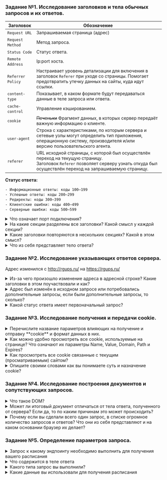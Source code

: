 ### Задание №1. Исследование заголовков и тела обычных запросов и их ответов.

| Заголовок         | Обозначение                                                                                                                                                                          |
| ----------------- | ------------------------------------------------------------------------------------------------------------------------------------------------------------------------------------ |
| `Request URL`     | Запрашиваемая страница (адрес)                                                                                                                                                       |
| `Request Method`  | Метод запроса.                                                                                                                                                                       |
| `Status Code`     | Статус ответа.                                                                                                                                                                       |
| `Remote Address`  | Ip:port хоста.                                                                                                                                                                       |
| `Referrer Policy` | Настраивает уровень детализации для включения в заголовок `Referer` при уходе со страницы. Помогает предотвратить утечку данных на сайты, куда идут ссылки.                          |
| `content-type`    | Показывает, в каком формате будут передаваться данные в теле запроса или ответа.                                                                                                     |
| `cache-control`   | Управление кэшированием.                                                                                                                                                             |
| `cookie`          | ~~Печеньки~~ Фрагмент данных, в которых сервер передаёт важную информацию о клиенте.                                                                                                 |
| `user-agent`      | Cтрока с характеристиками, по которым сервера и сетевые узлы могут определить тип приложения, операционную систему, производителя и/или версию пользовательского агента.             |
| `referer`         | URL исходной страницы, с которой был осуществлён переход на текущую страницу. Заголовок `Referer` позволяет серверу узнать откуда был осуществлён переход на запрашиваемую страницу. |


__Статус ответа:__
```
- Информационные ответы: коды 100–199
- Успешные ответы: коды 200–299
- Редиректы: коды 300–399
- Клиентские ошибки: коды 400–499
- Серверные ошибки: коды 500–599
``` 


<details>
  <summary>Что означает порт подключения?</summary>
  
  - 'ID' программы / процесса, который обслуживает сетевые соединения на заданном IP-адресе.
  
</details>

<details>
  <summary>На какие секции разделены все заголовки? Какой смысл у каждой секции?</summary>
  
```
`General` - Основные заголовки. Должны включаться в любое сообщение клиента и сервера.
`Request` - Заголовки запроса. Используются только в запросах клиента.
`Response` - Заголовки ответа. Только для ответов от сервера.
`Entity Headers` - Заголовки сущности. Сопровождают каждую сущность сообщения. Используются в запросах и ответах.
```
</details>

<details>
  <summary>Какие заголовки повторяются в нескольких секциях? Какой в этом смысл?</summary>
  
  - Конкретные заголовки http/s, которые могут повторяться в нескольких секциях,
зависят от конкретной структуры и содержания веб-страницы или приложения.
Общим примером могут быть заголовки типа "Content-Type", "Cache-Control", "Authorization" и т.д.
Повторение этих заголовков может быть полезным в случае, если различные части веб-страницы или приложения
требуют одинаковых настроек или параметров. Например, если на странице есть несколько виджетов,
каждый из которых обращается к одному и тому же API, то повторение заголовка "Authorization"
может избавить от необходимости задавать его для каждого виджета отдельно. 
Также повторение заголовков может быть связано с кэшированием контента на стороне клиента или сервера.
Например, заголовок "Cache-Control" может быть задан для нескольких секций страницы, чтобы указать на то,
что контент можно кэшировать на определенное время.

</details>

<details>
  <summary>Что из себя представляет тело ответа?</summary>
  
  - Данные, которые сервер отправляет в ответ на запрос клиента. Эти данные могут быть в различных форматах, таких как:
HTML, XML, JSON, изображения, аудио и видео файлы и т.д.
Тело ответа может содержать информацию, необходимую для отображения веб-страницы
или выполнения определенных действий в приложении.
Например, тело ответа может содержать HTML-код для отображения содержимого страницы,
JSON-данные для обновления состояния приложения или файлы для скачивания.
</details>

### Задание №2. Исследование указывающих ответов сервера.
Адрес изменился с http://rgups.ru/ на https://rgups.ru/

<details>
  <summary>Из-за чего произошло изменение адреса в адресной строке? Какие заголовки в этом поучаствовали и как?</summary>
  
- Пришел статус ответа `301`. Это означает, что запрошенный ресурс был окончательно перемещён в URL, указанный в заголовке Location.
В заголовке `Request Header` была запрошена страница с использованием зашифрованного и аутентифицированного ответа (`Upgrade-Insecure-Requests:1`). 
Сервер вернул заголовок `Response Header`, в котором содержится `Location: https://rgups.ru/`.

</details>

</details>

<details>
  <summary>Адрес был изменён в исходном запросе или потребовались дополнительные запросы, если были дополнительные запросы, то сколько?</summary>
  
- В первом запросе было запрошено повышение страницы, во втором запросе мы перешли на полученную страницу.

</details>

<details>
  <summary>Какой статус ответа имеет первоначальный запрос?</summary>
  
- 301 Moved Permanently

</details>

### Задание №3. Исследование получения и передачи cookie.

<details>
  <summary>Перечислите название параметров влияющих на получение и отправку **cookie** и формат данных в них.</summary>
  
```
"Set-Cookie": Этот заголовок отправляется сервером в ответ на запрос клиента и содержит информацию о новых или измененных cookie параметрах. Клиент сохраняет эти параметры и отправляет их в следующих запросах.
"Cookie": Этот заголовок отправляется клиентом в каждом запросе и содержит информацию о ранее полученных cookie параметрах. Сервер использует эту информацию для определения текущего состояния сессии пользователя.
"User-Agent": Этот заголовок содержит информацию о браузере и операционной системе клиента. Некоторые серверы могут использовать эту информацию для определения поддерживаемых cookie функций и настройки соответствующих параметров.
"Referer": Этот заголовок содержит информацию о странице, с которой был отправлен текущий запрос. Некоторые серверы могут использовать эту информацию для управления cookie параметрами в зависимости от текущей сессии пользователя.
"Accept": Этот заголовок содержит информацию о типах контента, которые клиент готов принимать. Некоторые серверы могут использовать эту информацию для определения поддерживаемых cookie функций и настройки соответствующих параметров.
```
</details>

<details>
  <summary>Как можно удобно просмотреть все cookie, используемые на странице? Что означают их параметры Name, Value, Domain, Path и Expires?</summary>
  
  - Используя вкладку "Cookies" в Network.
  
```
- Name: Имя cookie параметра, которое используется для идентификации его значения.
- Value: Значение cookie параметра, которое хранится на клиентской стороне и отправляется серверу в каждом запросе. 
- Domain: Домен, на котором cookie параметр может быть использован. Если домен не указан, то cookie параметр может быть использован только на текущем домене. 
- Path: Путь на сервере, на котором cookie параметр может быть использован. Если путь не указан, то cookie параметр может быть использован на любом пути на сервере. 
- Expires: Дата и время истечения срока действия cookie параметра. Если дата не указана, то cookie параметр будет удален при закрытии браузера.
```
</details>

</details>

<details>
  <summary>Как просмотреть все cookie связанные с текущим (просматриваемым) сайтом?</summary>

  - Application -> Storage -> Cookies -> site
  
</details>

<details>
  <summary>Опишите своими словами как вы понимаете суть и назначение cookie?</summary>
 
  - Фрагмент данных, отправленный сервером и хранящийся на компьютере пользователя. В cookie находится информация о вас. Например, логин и пароль, местоположение, языковые настройки, сведения о товарах в корзине интернет-магазина.
  
</details>

### Задание №4. Исследование построения документов и сопутствующих запросов.
<details>
  <summary>Что такое DOM?</summary>
 
  - DOM - это программный интерфейс, который позволяет взаимодействовать с HTML-документом и изменять его содержимое и структуру.
  
</details>

<details>
  <summary>Может ли итоговый документ отличаться от тела ответа, полученного от сервера? Если да, то по каким причинам это может происходить?</summary>
 
  - Да, может.
  - JavaScript может изменять содержимое страницы после загрузки, что может привести к изменению DOM-структуры.
  - CSS-стили могут быть применены к элементам страницы после загрузки, что может изменить их внешний вид.
  - Наличие кэширования на стороне клиента или сервера может привести к тому, что браузер будет использовать ранее сохраненную версию документа вместо той, которая была отправлена сервером.
  
</details>

<details>
  <summary>Почему если вы сделали всего один запрос, в списке огромное количество запросов и ответов? Что они из себя представляют и на каком основании браузер их делает?</summary>
 
  - Браузер автоматически делает дополнительные запросы и получает ответы на различные ресурсы, необходимые для отображения страницы.
  - Браузер делает эти запросы на основании содержимого HTML-кода страницы, который содержит ссылки на эти ресурсы.
  - Это могут быть запросы на изображения, стили CSS, скрипты JavaScript, шрифты и другие ресурсы.
  
</details>

### Задание №5. Определение параметров запроса.
<details>
  <summary>Запрос к какому эндпоинту необходимо выполнить для получения вашего расписания</summary>

```
https://www.rgups.ru/ajax/schedule.php?action=timetable&fac-id=1&course-id=3&group-id=26365&edu-type=internal
```
</details>

<details>
  <summary>Что содержится в теле ответа</summary>

- Таблица с моим расписанием(?)

__Код:__
<details>
  <summary>Response</summary>

```
<div class="schedule-section">
					<div class="schedule-section-legend"><i></i> – в режиме видеоконференцсвязи</div>
    		
    <table class="table">             <tr>
                <th class="" colspan="6">
                    Понедельник (сегодня)                </th>
            </tr>
                      <tr>
                        <td class="" >1</td>
                        <td class="" >8.20-9.50</td>
                        <td class="" >обе недели</td>
                            <td class="">Военная подготовка ()</td>
                            <td class=""> ..</td>
                            <td class=""></td>
                    </tr>
                      <tr>
                        <td class="" >2</td>
                        <td class="" >10.05-11.35</td>
                        <td class="" >обе недели</td>
                            <td class="">Военная подготовка ()</td>
                            <td class=""> ..</td>
                            <td class=""></td>
                    </tr>
                      <tr>
                        <td class="" >3</td>
                        <td class="" >12.05-13.35</td>
                        <td class="" >обе недели</td>
                            <td class="">Военная подготовка ()</td>
                            <td class=""> ..</td>
                            <td class=""></td>
                    </tr>
                      <tr>
                        <td class="" >4</td>
                        <td class="" >13.50-15.20</td>
                        <td class="" >обе недели</td>
                            <td class="">Военная подготовка ()</td>
                            <td class=""> ..</td>
                            <td class=""></td>
                    </tr>
                      <tr>
                        <td class="" >5</td>
                        <td class="" >15.30-17.00</td>
                        <td class="" >обе недели</td>
                            <td class="">Военная подготовка ()</td>
                            <td class=""> ..</td>
                            <td class=""></td>
                    </tr>

            <tr>
                <th class=" info" colspan="6">
                    Вторник (завтра)                </th>
            </tr>
                      <tr>
                        <td class="success" >2</td>
                        <td class="success" >10.05-11.35</td>
                        <td class="success" >обе недели</td>
                            <td class="success">Системы и технологии искусственного интеллекта (ЛЕК)</td>
                            <td class="success">МОСКАТ Н.А.</td>
                            <td class="success">Д404</td>
                    </tr>
                      <tr>
                        <td class="" >3</td>
                        <td class="" >12.05-13.35</td>
                        <td class="" >обе недели</td>
                            <td class="">Экономика и менеджмент (ПРАК)</td>
                            <td class="">ТИМЧЕНКО О.В.</td>
                            <td class="">С409</td>
                    </tr>
                      <tr>
                        <td class="" >4</td>
                        <td class="" >13.50-15.20</td>
                        <td class="" >обе недели</td>
                            <td class="">Схемотехника и архитектура вычислительных систем (ЛЕК)</td>
                            <td class="">ЛЯЩЕНКО А.М.</td>
                            <td class="">Г313</td>
                    </tr>
                      <tr>
                        <td class="" >5</td>
                        <td class="" >15.30-17.00</td>
                        <td class="" >обе недели</td>
                            <td class="">Системы и технологии искусственного интеллекта (ЛАБ)</td>
                            <td class="">ЖУРАВЛЕВ Д.С. [2]</td>
                            <td class="">Г305</td>
                    </tr>

            <tr>
                <th class="" colspan="6">
                    Среда                </th>
            </tr>
                      <tr>
                        <td class="" >2</td>
                        <td class="" >10.05-11.35</td>
                        <td class="" >обе недели</td>
                            <td class="">Системы и технологии искусственного интеллекта (ЛАБ)</td>
                            <td class="">МОСКАТ Н.А. [1]</td>
                            <td class="">Г305</td>
                    </tr>
<!--4-->                      <tr>
                        <td class="" rowspan="4">3</td>
                        <td class="" rowspan="4">12.05-13.35</td>
                        <td class="disable " >над чертой</td>
                                  
                                <td class="disable ">Безопасность жизнедеятельности (ЛЕК)</td>
                                <td class="disable ">ПЕРЕВЕРЗЕВ И.Г.</td>
                                <td class="disable ">М150</td>
                        </tr>
                        <tr>
                            <td class=" " rowspan="3">под чертой</td>
                                <td class=" ">Безопасность жизнедеятельности (ЛАБ)</td>
                                <td class=" ">АБДУЛЬМАНОВА К.И. [2]</td>
                                <td class=" ">М158</td>
</tr><tr>                                <td class=" ">Безопасность жизнедеятельности (ЛАБ)</td>
                                <td class=" ">ЯИЦКОВА Н.М. [1]</td>
                                <td class=" ">М152</td>
</tr><tr>                          </tr>
                                       </tr>
                      <tr>
                        <td class="" >4</td>
                        <td class="" >13.50-15.20</td>
                        <td class="" >обе недели</td>
                            <td class="">Веб-программирование (ЛЕК)</td>
                            <td class="">КАПКАЕВ А.А.</td>
                            <td class="">Г315</td>
                    </tr>
<!--5-->                      <tr>
                        <td class="" rowspan="5">5</td>
                        <td class="" rowspan="5">15.30-17.00</td>
                        <td class="disable " rowspan="3">над чертой</td>
                                  
                                <td class="disable ">Веб-программирование (ЛАБ)</td>
                                <td class="disable ">КАПКАЕВ А.А. [1]</td>
                                <td class="disable ">Г302</td>
</tr><tr>                                  
                                <td class="disable ">Веб-программирование (ЛАБ)</td>
                                <td class="disable ">ХУСАИНОВ В.Р. [2]</td>
                                <td class="disable ">Д412</td>
</tr><tr>                        </tr>
                        <tr>
                            <td class=" " rowspan="3">под чертой</td>
                                <td class=" ">Веб-программирование (ЛАБ)</td>
                                <td class=" ">КАПКАЕВ А.А. [1]</td>
                                <td class=" ">Г302</td>
</tr><tr>                                <td class=" ">Веб-программирование (ЛАБ)</td>
                                <td class=" ">ХУСАИНОВ В.Р. [2]</td>
                                <td class=" ">Д406</td>
</tr><tr>                          </tr>
                                       </tr>
                      <tr>
                        <td class="" rowspan="2">6</td>
                        <td class="" rowspan="2">17.10-18.40</td>
                        <td class="" rowspan="2">обе недели</td>
                            <td class="">Системное программное обеспечение вычислительных систем (ЛАБ)</td>
                            <td class="">НИКИТЧЕНКО С.Л. [2]</td>
                            <td class="">Д406</td>
</tr><tr>                            <td class="">Системное программное обеспечение вычислительных систем (ЛАБ)</td>
                            <td class="">МИЗЮКОВ Г.С. [1]</td>
                            <td class="">Д407</td>
</tr><tr>                    </tr>

            <tr>
                <th class="" colspan="6">
                    Четверг                </th>
            </tr>
<!--4-->                      <tr>
                        <td class="" rowspan="4">1</td>
                        <td class="" rowspan="4">8.20-9.50</td>
                        <td class="disable " rowspan="3">над чертой</td>
                                  
                                <td class="disable ">Схемотехника и архитектура вычислительных систем (ЛАБ)</td>
                                <td class="disable ">МИРОШНИКОВ А.М. [1]</td>
                                <td class="disable ">Г303</td>
</tr><tr>                                  
                                <td class="disable ">Схемотехника и архитектура вычислительных систем (ЛАБ)</td>
                                <td class="disable ">СОКИРКА А.Д. [2]</td>
                                <td class="disable ">Г302</td>
</tr><tr>                        </tr>
                        <tr>
                            <td class=" " >под чертой</td>
                                <td class=" ">Безопасность жизнедеятельности (ПРАК)</td>
                                <td class=" ">БАЛАНОВА М.В.</td>
                                <td class=" ">М232</td>
                          </tr>
                                       </tr>
                      <tr>
                        <td class="" >2</td>
                        <td class="" >10.05-11.35</td>
                        <td class="" >обе недели</td>
                            <td class="">Базы данных (ЛЕК)</td>
                            <td class="">ИГНАТЬЕВА О.В.</td>
                            <td class="">Г313</td>
                    </tr>
                      <tr>
                        <td class="" rowspan="2">3</td>
                        <td class="" rowspan="2">12.05-13.35</td>
                        <td class="" rowspan="2">обе недели</td>
                            <td class="">Базы данных (ЛАБ)</td>
                            <td class="">ГАЛЬЦЕВА А.А. [1]</td>
                            <td class="">Г315</td>
</tr><tr>                            <td class="">Базы данных (ЛАБ)</td>
                            <td class="">МУКОНИНА М.И. [2]</td>
                            <td class="">Г315</td>
</tr><tr>                    </tr>

            <tr>
                <th class="" colspan="6">
                    Пятница                </th>
            </tr>
                      <tr>
                        <td class="" >2</td>
                        <td class="" >10.05-11.35</td>
                        <td class="" >обе недели</td>
                            <td class="">Экономика и менеджмент (ЛЕК)</td>
                            <td class="">КАЛАШНИКОВ И.А.</td>
                            <td class="">Д404</td>
                    </tr>
                      <tr>
                        <td class="" >3</td>
                        <td class="" >12.05-13.35</td>
                        <td class="" >обе недели</td>
                            <td class="">Системное программное обеспечение вычислительных систем (ЛЕК)</td>
                            <td class="">ЖУКОВ В.В.</td>
                            <td class="">Д404</td>
                    </tr>

</table></div>
```
</details>

![alt](memes.png)
</details>

<details>
  <summary>Какого типа запрос вы выполнили?</summary>

- GET
</details>

<details>
  <summary>Какие данные вы использовали для получения расписания</summary>


`action: timetable` - Обращение к расписанию
`fac-id: 1` - id факультета
`course-id: 3 #` - id курса
`group-id: 26365` - id группы
`edu-type: internal` - тип обучения (в данном случае - внутреннее)

</details>
